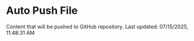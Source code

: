 # Auto Push File

Content that will be pushed to GitHub repository.
Last updated: 07/15/2025, 11:48:31 AM